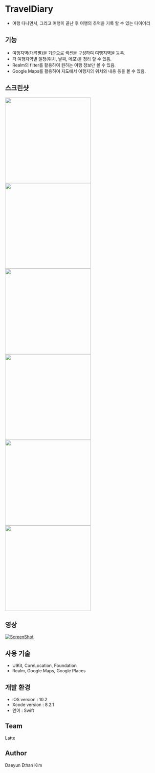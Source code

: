 # TravelDiary
- 여행 다니면서, 그리고 여행이 끝난 후 여행의 추억을 기록 할 수 있는 다이어리

## 기능
- 여행지역(대륙별)을 기준으로 섹션을 구성하여 여행지역을 등록.
- 각 여행지역별 일정(위치, 날짜, 메모)을 정리 할 수 있음.
- Realm의 filter를 활용하여 원하는 여행 정보만 볼 수 있음.
- Google Maps를 활용하여 지도에서 여행지의 위치와 내용 등을 볼 수 있음.

## 스크린샷
<img src="https://github.com/BoostCamp/TravelDiary/blob/master/Image/SaveDestination.png" width="280">
<img src="https://github.com/BoostCamp/TravelDiary/blob/master/Image/TableView.png" width="280">
<img src="https://github.com/BoostCamp/TravelDiary/blob/master/Image/SaveDiary.png" width="280">
<img src="https://github.com/BoostCamp/TravelDiary/blob/master/Image/Map.png" width="280">
<img src="https://github.com/BoostCamp/TravelDiary/blob/master/Image/MapMarker.png" width="280">
<img src="https://github.com/BoostCamp/TravelDiary/blob/master/Image/MapMarkerInfo.png" width="280">

## 영상
[![ScreenShot](https://github.com/BoostCamp/TravelDiary/blob/master/Image/youtubeImage.png)](https://www.youtube.com/embed/SHNdYa0bjrU)

## 사용 기술
- UIKit, CoreLocation, Foundation
- Realm, Google Maps, Google Places

## 개발 환경
- iOS version : 10.2
- Xcode version : 8.2.1
- 언어 : Swift

## Team
Latte

## Author
Daeyun Ethan Kim

